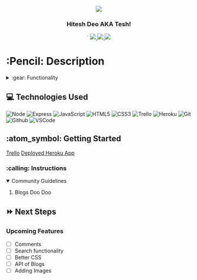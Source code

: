 <link rel="images" href="images">
<div align="center">
   <img src="https://i.imgur.com/06Tmvm3.jpg"/>
</div>

<div align="center">
  <h3>Hitesh Deo AKA Tesh!</h3>`                             
  <a href="https://github.com/tesh510"_target="_blank">
    <img src="https://img.shields.io/badge/-Portfolio:_tesh510.github.io-darkgreen?style=flat&logo=medium"/>
  </a>
  <a href="https://www.linkedin.com/in/tesh-deo94/" target="_blank">
    <img src="https://img.shields.io/badge/-linkedin.com/in/tesh-deo94-blue?style=flat&``logo=Linkedin&logoColor=white">
  </a> 
  <a href="hiteshdeo@yahoo.com" target="_blank">
    <img src="https://img.shields.io/badge/-hiteshdeo@yahoo.com-c14438?style=flat&logo=Gmail&``logoColor=white">
  </a>
</div>

<h1>:Pencil: Description</h1>
<img align="center"img src=""</p>

<details>
<summary> :gear: Functionality</summary>

  | Description | Screenshot |
  |------------ | ------------|
  | <h3 align="center">Landing Page</h3> | <img src=""/>
  | <h3 align="center">New Post</h3> | <img src=""/>
  | <h3 align="center">Posts Lists</h3> | <img src=""/>
</details>


## :computer: Technologies Used

![Node](https://img.shields.io/badge/-Node.js-333?style=flat&logo=node.js)
![Express](https://img.shields.io/badge/-Express-333?style=flat&logo=express)
![JavaScript](https://img.shields.io/badge/-JavaScript-333?style=flat&logo=javascript) 
![HTML5](https://img.shields.io/badge/-HTML5-333?style=flat&logo=html5)
![CSS3](https://img.shields.io/badge/-CSS-333?style=flat&logo=css3)
![Trello](https://img.shields.io/badge/-Trello-333?style=flat&logo=trello) 
![Heroku](https://img.shields.io/badge/-Heroku-333?style=flat&logo=heroku)
![Git](https://img.shields.io/badge/-Git-333?style=flat&logo=git)
![Github](https://img.shields.io/badge/-GitHub-333?style=flat&logo=github)
![VSCode](https://img.shields.io/badge/-VS_Code-333?style=flat&logo=visualstudio) 


<h2> :atom_symbol: Getting Started </h2>
<a href="https://trello.com/b/ajj4E3qx/capstone-project">Trello</a>
<a href="https://capstone117.herokuapp.com/">Deployed Heroku App</a>

<h3> :calling: Instructions </h3>
<details open>
  <summary>Community Guidelines</summary>
  <ol>
  <li>Blogs Doo Doo</li>
  </ol>
</details>

## :fast_forward: Next Steps   
### Upcoming Features
- [ ] Comments 
- [ ] Search functionality   
- [ ] Better CSS
- [ ] API of Blogs
- [ ] Adding Images